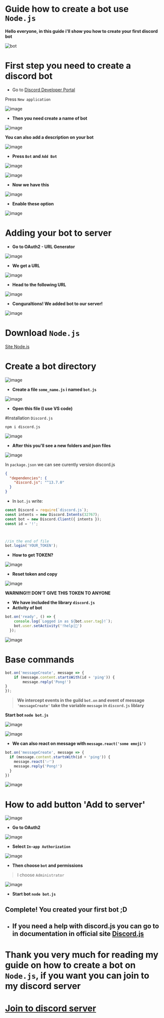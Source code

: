 # Guide how to create a bot use `Node.js`
**Hello everyone, in this guide i'll show you how to create your first discord bot**

![bot](https://user-images.githubusercontent.com/92126223/170251055-e0126e88-0b4e-48b7-b6eb-ba483909744a.png)

# **First step you need to create a discord bot**
- Go to [Discord Developer Portal](https://discord.com/developers/applications)

Press `New application`

![image](https://user-images.githubusercontent.com/92126223/170251878-cef01641-e35d-4c92-9c32-eb23da6ef92a.png)

- **Then you need create a name of bot**

![image](https://user-images.githubusercontent.com/92126223/170252197-cf1b60d1-b840-41cc-acbd-fdef6e20d9be.png)

**You can also add a description on your bot**

![image](https://user-images.githubusercontent.com/92126223/170252613-af5ead20-00b5-49d0-8e29-923d49262890.png)

- **Press `Bot` and `Add Bot`**

![image](https://user-images.githubusercontent.com/92126223/170254155-4dccde0b-391b-40ca-a428-1a0a9ca3e186.png)

![image](https://user-images.githubusercontent.com/92126223/170254227-951af32f-42dc-4211-9606-11d220cf74d8.png)


- **Now we have this**

![image](https://user-images.githubusercontent.com/92126223/170254299-5ff535a1-9a79-4098-a125-1f3a6f65828a.png)

- **Enable these option**

![image](https://user-images.githubusercontent.com/92126223/170280473-0b26eb04-d64f-4ec7-894e-b36ae55890fa.png)


# **Adding your bot to server**

- **Go to OAuth2 - URL Generator**

![image](https://user-images.githubusercontent.com/92126223/170263362-5faceaa1-9cfa-4087-b123-6295d7f22fb9.png)

- **We get a URL**

![image](https://user-images.githubusercontent.com/92126223/170263707-b87fa81f-c6ed-4acd-b723-e329d7dc2892.png)

- **Head to the following URL**

![image](https://user-images.githubusercontent.com/92126223/170255833-e669820c-0133-437a-827b-bba301db030f.png)

- **Conguraltions! We added bot to our server!**

![image](https://user-images.githubusercontent.com/92126223/170256339-9ad24d03-235f-4d4b-9bd7-8e0659ae7ec8.png)
# Download `Node.js`
[Site Node.js](https://nodejs.org/en/)

# Create a bot directory

![image](https://user-images.githubusercontent.com/92126223/170256482-9262d3a6-6d92-4560-ad05-2f36ae2de06b.png)

- **Create a file `some_name.js` i named `bot.js`**

![image](https://user-images.githubusercontent.com/92126223/170256637-12663146-fff5-4bfa-ac4e-d9266853ab94.png)

- **Open this file (I use VS code)**

#Installation `Discord.js`

```
npm i discord.js
```

![image](https://user-images.githubusercontent.com/92126223/170257296-3058060b-8215-44f3-b3e7-bd77d61381a5.png)

- **After this you'll see a new folders and json files**

![image](https://user-images.githubusercontent.com/92126223/170257484-dbe8a8f8-4f90-4c2a-95d4-f3c40d48589c.png)

In `package.json` we can see curently version discord.js 
```json
{
  "dependencies": {
    "discord.js": "^13.7.0"
  }
}
```

- In `bot.js` write:
```js
const Discord = require(`discord.js`);
const intents = new Discord.Intents(32767);
const bot = new Discord.Client({ intents });
const id = '!';



//in the end of file
bot.login('YOUR_TOKEN');
```
- **How to get TOKEN?**

![image](https://user-images.githubusercontent.com/92126223/170260608-804edbc2-2619-44f9-9af6-5bbcc35c64ae.png)

- **Reset token and copy**

![image](https://user-images.githubusercontent.com/92126223/170260839-059a60fc-5e98-4388-ad18-8aebdfd95717.png)


**WARNING!!! DON'T GIVE THIS TOKEN TO ANYONE**

- **We have included the library `discord.js`** 
- **Activity of bot**
```js
bot.on('ready', () => {
    console.log(`Logged in as ${bot.user.tag}!`);
    bot.user.setActivity('!help|🤖')
  });
```

![image](https://user-images.githubusercontent.com/92126223/170260246-87bba92e-6361-4b86-a1d3-1abc2045f5d5.png)

# Base commands
```js
bot.on('messageCreate', message => {
    if (message.content.startsWith(id + 'ping')) {
        message.reply('Pong!')
}
});
```
> **We intercept events in the guild `bot.on` and event of message `'messageCreate'` take the variable `message` in `discord.js` liblary**

**Start bot `node bot.js`**

![image](https://user-images.githubusercontent.com/92126223/170271646-a08b82e2-e909-4066-8553-04fb5aad46c6.png)

![image](https://user-images.githubusercontent.com/92126223/170269283-5dfe7a29-bc67-4a60-94c5-fdc23c034ed7.png)


- **We can also react on message with `message.react('some emoji')`**
```js
bot.on('messageCreate', message => {
  if (message.content.startsWith(id + 'ping')) {
    message.react('✅')
    message.reply('Pong!')
  }
})
```

![image](https://user-images.githubusercontent.com/92126223/170269871-ce817571-62c6-4f1a-ab59-e67fb7e06f5c.png)


# How to add button 'Add to server'

![image](https://user-images.githubusercontent.com/92126223/170270069-6fcc4532-b0cf-46ef-a135-97fc2593c484.png)

- **Go to OAuth2**

![image](https://user-images.githubusercontent.com/92126223/170270427-cbf87b5e-92cb-4b65-8cf0-e0aab0467391.png)

- **Select `In-app Authorization`**

![image](https://user-images.githubusercontent.com/92126223/170287981-3ce177ca-3c5c-4e9e-9d55-bccb1d8222f6.png)

- **Then choose `bot` and permissions**

>I choose `Administrator`

![image](https://user-images.githubusercontent.com/92126223/170271014-edd7b020-eb61-46e2-b127-0d687d79087d.png)

- **Start bot `node bot.js`**

## **Complete! You created your first bot ;D**

- ##  If you need a help with discord.js you can go to in documentation in official site [Discord.js](https://discord.js.org/#/docs/discord.js/stable/general/welcome) 

# **Thank you very much for reading my guide on how to create a bot on `Node.js`, if you want you can join to my discord server**
# [Join to discord server](https://discord.gg/C3EH9E32mb)
